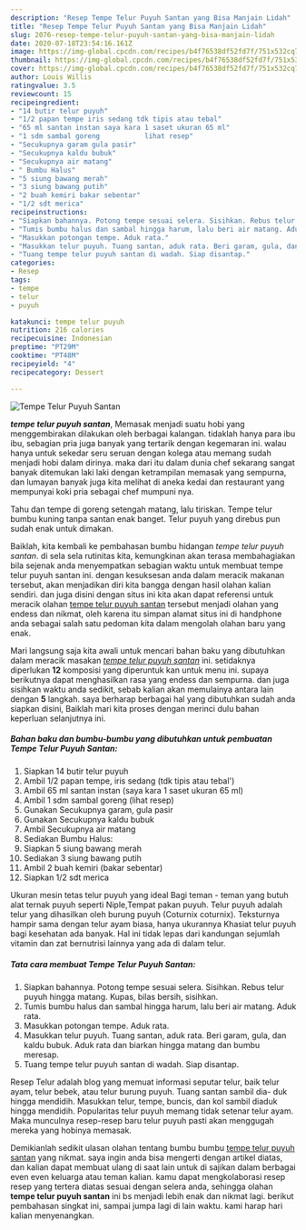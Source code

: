 ```yaml
---
description: "Resep Tempe Telur Puyuh Santan yang Bisa Manjain Lidah"
title: "Resep Tempe Telur Puyuh Santan yang Bisa Manjain Lidah"
slug: 2076-resep-tempe-telur-puyuh-santan-yang-bisa-manjain-lidah
date: 2020-07-18T23:54:16.161Z
image: https://img-global.cpcdn.com/recipes/b4f76538df52fd7f/751x532cq70/tempe-telur-puyuh-santan-foto-resep-utama.jpg
thumbnail: https://img-global.cpcdn.com/recipes/b4f76538df52fd7f/751x532cq70/tempe-telur-puyuh-santan-foto-resep-utama.jpg
cover: https://img-global.cpcdn.com/recipes/b4f76538df52fd7f/751x532cq70/tempe-telur-puyuh-santan-foto-resep-utama.jpg
author: Louis Willis
ratingvalue: 3.5
reviewcount: 15
recipeingredient:
- "14 butir telur puyuh"
- "1/2 papan tempe iris sedang tdk tipis atau tebal"
- "65 ml santan instan saya kara 1 saset ukuran 65 ml"
- "1 sdm sambal goreng           lihat resep"
- "Secukupnya garam gula pasir"
- "Secukupnya kaldu bubuk"
- "Secukupnya air matang"
- " Bumbu Halus"
- "5 siung bawang merah"
- "3 siung bawang putih"
- "2 buah kemiri bakar sebentar"
- "1/2 sdt merica"
recipeinstructions:
- "Siapkan bahannya. Potong tempe sesuai selera. Sisihkan. Rebus telur puyuh hingga matang. Kupas, bilas bersih, sisihkan."
- "Tumis bumbu halus dan sambal hingga harum, lalu beri air matang. Aduk rata."
- "Masukkan potongan tempe. Aduk rata."
- "Masukkan telur puyuh. Tuang santan, aduk rata. Beri garam, gula, dan kaldu bubuk. Aduk rata dan biarkan hingga matang dan bumbu meresap."
- "Tuang tempe telur puyuh santan di wadah. Siap disantap."
categories:
- Resep
tags:
- tempe
- telur
- puyuh

katakunci: tempe telur puyuh 
nutrition: 216 calories
recipecuisine: Indonesian
preptime: "PT29M"
cooktime: "PT48M"
recipeyield: "4"
recipecategory: Dessert

---
```



![Tempe Telur Puyuh Santan](https://img-global.cpcdn.com/recipes/b4f76538df52fd7f/751x532cq70/tempe-telur-puyuh-santan-foto-resep-utama.jpg)

<b><i>tempe telur puyuh santan</i></b>, Memasak menjadi suatu hobi yang menggembirakan dilakukan oleh berbagai kalangan. tidaklah hanya para ibu ibu, sebagian pria juga banyak yang tertarik dengan kegemaran ini. walau hanya untuk sekedar seru seruan dengan kolega atau memang sudah menjadi hobi dalam dirinya. maka dari itu dalam dunia chef sekarang sangat banyak ditemukan laki laki dengan ketrampilan memasak yang sempurna, dan lumayan banyak juga kita melihat di aneka kedai dan restaurant yang mempunyai koki pria sebagai chef mumpuni nya.

Tahu dan tempe di goreng setengah matang, lalu tiriskan. Tempe telur bumbu kuning tanpa santan enak banget. Telur puyuh yang direbus pun sudah enak untuk dimakan.

Baiklah, kita kembali ke pembahasan bumbu hidangan <i>tempe telur puyuh santan</i>. di sela sela rutinitas kita, kemungkinan akan terasa membahagiakan bila sejenak anda menyempatkan sebagian waktu untuk membuat tempe telur puyuh santan ini. dengan kesuksesan anda dalam meracik makanan tersebut, akan menjadikan diri kita bangga dengan hasil olahan kalian sendiri. dan juga disini dengan situs ini kita akan dapat referensi untuk meracik olahan <u>tempe telur puyuh santan</u> tersebut menjadi olahan yang endess dan nikmat, oleh karena itu simpan alamat situs ini di handphone anda sebagai salah satu pedoman kita dalam mengolah olahan baru yang enak.


Mari langsung saja kita awali untuk mencari bahan baku yang dibutuhkan dalam meracik masakan <u><i>tempe telur puyuh santan</i></u> ini. setidaknya diperlukan <b>12</b> komposisi yang diperuntuk kan untuk menu ini. supaya berikutnya dapat menghasilkan rasa yang endess dan sempurna. dan juga sisihkan waktu anda sedikit, sebab kalian akan memulainya antara lain dengan <b>5</b> langkah. saya berharap berbagai hal yang dibutuhkan sudah anda siapkan disini, Baiklah mari kita proses dengan merinci dulu bahan keperluan selanjutnya ini.

<!--inarticleads1-->

##### Bahan baku dan bumbu-bumbu yang dibutuhkan untuk pembuatan Tempe Telur Puyuh Santan:

1. Siapkan 14 butir telur puyuh
1. Ambil 1/2 papan tempe, iris sedang (tdk tipis atau tebal&#39;)
1. Ambil 65 ml santan instan (saya kara 1 saset ukuran 65 ml)
1. Ambil 1 sdm sambal goreng           (lihat resep)
1. Gunakan Secukupnya garam, gula pasir
1. Gunakan Secukupnya kaldu bubuk
1. Ambil Secukupnya air matang
1. Sediakan  Bumbu Halus:
1. Siapkan 5 siung bawang merah
1. Sediakan 3 siung bawang putih
1. Ambil 2 buah kemiri (bakar sebentar)
1. Siapkan 1/2 sdt merica


Ukuran mesin tetas telur puyuh yang ideal Bagi teman - teman yang butuh alat ternak puyuh seperti Niple,Tempat pakan puyuh. Telur puyuh adalah telur yang dihasilkan oleh burung puyuh (Coturnix coturnix). Teksturnya hampir sama dengan telur ayam biasa, hanya ukurannya Khasiat telur puyuh bagi kesehatan ada banyak. Hal ini tidak lepas dari kandungan sejumlah vitamin dan zat bernutrisi lainnya yang ada di dalam telur. 

<!--inarticleads2-->

##### Tata cara membuat Tempe Telur Puyuh Santan:

1. Siapkan bahannya. Potong tempe sesuai selera. Sisihkan. Rebus telur puyuh hingga matang. Kupas, bilas bersih, sisihkan.
1. Tumis bumbu halus dan sambal hingga harum, lalu beri air matang. Aduk rata.
1. Masukkan potongan tempe. Aduk rata.
1. Masukkan telur puyuh. Tuang santan, aduk rata. Beri garam, gula, dan kaldu bubuk. Aduk rata dan biarkan hingga matang dan bumbu meresap.
1. Tuang tempe telur puyuh santan di wadah. Siap disantap.


Resep Telur adalah blog yang memuat informasi seputar telur, baik telur ayam, telur bebek, atau telur burung puyuh. Tuang santan sambil dia- duk hingga mendidih. Masukkan telur, tempe, buncis, dan kol sambil diaduk hingga mendidih. Popularitas telur puyuh memang tidak setenar telur ayam. Maka munculnya resep-resep baru telur puyuh pasti akan menggugah mereka yang hobinya memasak. 

Demikianlah sedikit ulasan olahan tentang bumbu bumbu <u>tempe telur puyuh santan</u> yang nikmat. saya ingin anda bisa mengerti dengan artikel diatas, dan kalian dapat membuat ulang di saat lain untuk di sajikan dalam berbagai even even keluarga atau teman kalian. kamu dapat mengkolaborasi resep resep yang tertera diatas sesuai dengan selera anda, sehingga olahan <b>tempe telur puyuh santan</b> ini bs menjadi lebih enak dan nikmat lagi. berikut pembahasan singkat ini, sampai jumpa lagi di lain waktu. kami harap hari kalian menyenangkan.
